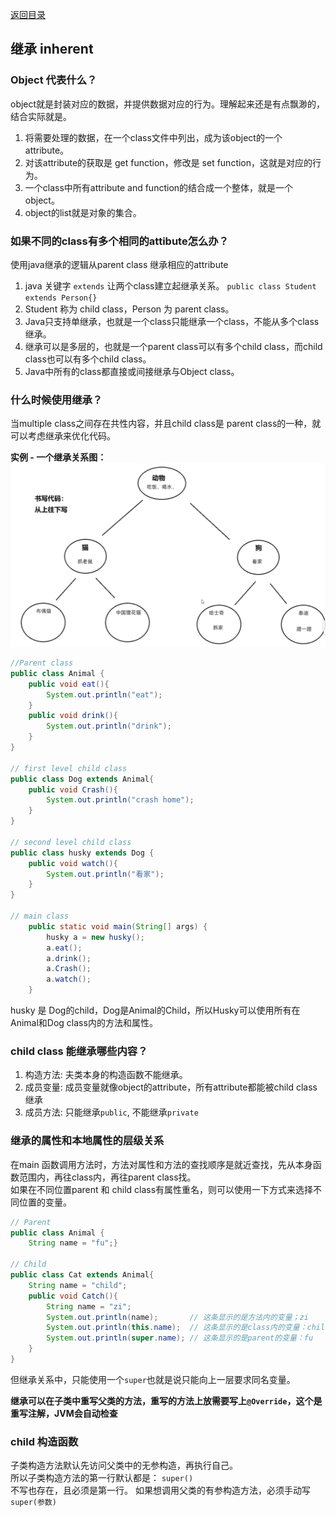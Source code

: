 [返回目录](./1.%20java学习目录.md)

## 继承 inherent

### Object 代表什么？  
object就是封装对应的数据，并提供数据对应的行为。理解起来还是有点飘渺的，结合实际就是。
1. 将需要处理的数据，在一个class文件中列出，成为该object的一个attribute。
2. 对该attribute的获取是 get function，修改是 set function，这就是对应的行为。
3. 一个class中所有attribute and function的结合成一个整体，就是一个object。
4. object的list就是对象的集合。

### 如果不同的class有多个相同的attibute怎么办？
使用java继承的逻辑从parent class 继承相应的attribute
1. java 关键字 `extends` 让两个class建立起继承关系。
    `public class Student extends Person{}`
2. Student 称为 child class，Person 为 parent class。
3. Java只支持单继承，也就是一个class只能继承一个class，不能从多个class继承。
4. 继承可以是多层的，也就是一个parent class可以有多个child class，而child class也可以有多个child class。
5. Java中所有的class都直接或间接继承与Object class。

### 什么时候使用继承？  
当multiple class之间存在共性内容，并且child class是 parent class的一种，就可以考虑继承来优化代码。

**实例 - 一个继承关系图：**
![image](./1719561647275.jpg)
```Java
//Parent class
public class Animal {
    public void eat(){
        System.out.println("eat");
    }
    public void drink(){
        System.out.println("drink");
    }
}

// first level child class
public class Dog extends Animal{
    public void Crash(){
        System.out.println("crash home");
    }
}

// second level child class
public class husky extends Dog {
    public void watch(){
        System.out.println("看家");
    }
}

// main class
    public static void main(String[] args) {
        husky a = new husky();
        a.eat();
        a.drink();
        a.Crash();
        a.watch();
    }
```
husky 是 Dog的child，Dog是Animal的Child，所以Husky可以使用所有在Animal和Dog class内的方法和属性。

### child class 能继承哪些内容？
1. 构造方法: 夫类本身的构造函数不能继承。
2. 成员变量: 成员变量就像object的attribute，所有attribute都能被child class继承
3. 成员方法: 只能继承`public`,  不能继承`private`

### 继承的属性和本地属性的层级关系
在main 函数调用方法时，方法对属性和方法的查找顺序是就近查找，先从本身函数范围内，再往class内，再往parent class找。  
如果在不同位置parent 和 child class有属性重名，则可以使用一下方式来选择不同位置的变量。
```Java
// Parent
public class Animal {
    String name = "fu";}

// Child
public class Cat extends Animal{
    String name = "child";
    public void Catch(){
        String name = "zi";
        System.out.println(name);       // 这条显示的是方法内的变量；zi
        System.out.println(this.name);  // 这条显示的是class内的变量：child
        System.out.println(super.name); // 这条显示的是parent的变量：fu
    } 
}
```
但继承关系中，只能使用一个`super`也就是说只能向上一层要求同名变量。

**继承可以在子类中重写父类的方法，重写的方法上放需要写上`@Override`，这个是重写注解，JVM会自动检查**


### child 构造函数
子类构造方法默认先访问父类中的无参构造，再执行自己。  
所以子类构造方法的第一行默认都是： `super()`  
不写也存在，且必须是第一行。 如果想调用父类的有参构造方法，必须手动写 `super(参数)`  